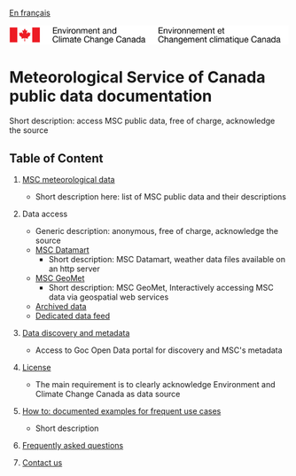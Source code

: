 [En français](readme_fr.md)

![ECCC logo](img_eccc-logo.png)

# Meteorological Service of Canada public data documentation

Short description: access MSC public data, free of charge, acknowledge the source

## Table of Content

1. [MSC meteorological data](msc-data/readme_en.md)
    * Short description here: list of MSC public data and their descriptions

2. Data access
    * Generic description: anonymous, free of charge, acknowledge the source
    * [MSC Datamart](msc-datamart/readme_en.md)
        * Short description: MSC Datamart, weather data files available on an http server
    * [MSC GeoMet](msc-geomet/readme_en.md)
        * Short description: MSC GeoMet, Interactively accessing MSC data via geospatial web services
    * [Archived data](TBD.md)
    * [Dedicated data feed](TBD.md)

3. [Data discovery and metadata](metadata/readme_en.md)
    * Access to Goc Open Data portal for discovery and MSC's metadata

4. [License](license/readme_en.md)
    * The main requirement is to clearly acknowledge Environment and Climate Change Canada as data source

5. [How to: documented examples for frequent use cases](how-to/readme_en.md)
    * Short description

6. [Frequently asked questions](faq/readme_en.md)

7. [Contact us](http://weather.gc.ca/mainmenu/contact_us_e.html)
